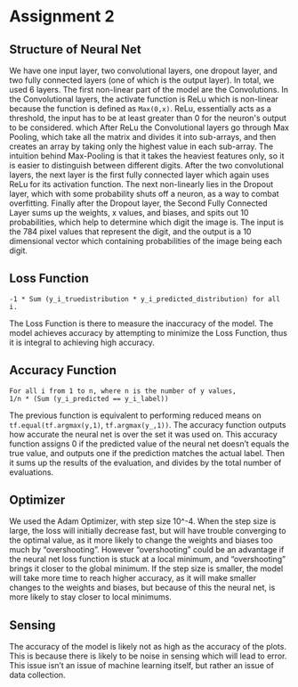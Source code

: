# Assignment 2

## Structure of Neural Net

We have one input layer, two convolutional layers, one dropout layer, and two fully connected layers (one of which is the output layer). In total, we used 6 layers. The first non-linear part of the model are the Convolutions. In the Convolutional layers, the activate function is ReLu which is non-linear because the function is defined as `Max(0,x)`. ReLu, essentially acts as a threshold, the input has to be at least greater than 0 for the neuron's output to be considered. which After ReLu the Convolutional layers go through Max Pooling, which take all the matrix and divides it into sub-arrays, and then creates an array by taking only the highest value in each sub-array. The intuition behind Max-Pooling is that it takes the heaviest features only, so it is easier to distinguish between different digits. After the two convolutional layers, the next layer is the first fully connected layer which again uses ReLu for its activation function. The next non-linearly lies in the Dropout layer, which with some probability shuts off a neuron, as a way to combat overfitting. Finally after the Dropout layer, the Second Fully Connected Layer sums up the weights, x values, and biases, and spits out 10 probabilities, which help to determine which digit the image is. The input is the 784 pixel values that represent the digit, and the output is a 10 dimensional vector which containing probabilities of the image being each digit.

## Loss Function

    -1 * Sum (y_i_truedistribution * y_i_predicted_distribution) for all i.

The Loss Function is there to measure the inaccuracy of the model. The model achieves accuracy by attempting to minimize the Loss Function, thus it is integral to achieving high accuracy.

## Accuracy Function

    For all i from 1 to n, where n is the number of y values,
    1/n * (Sum (y_i_predicted == y_i_label))

The previous function is equivalent to performing reduced means on `tf.equal(tf.argmax(y,1)`, `tf.argmax(y_,1))`. The accuracy function outputs how accurate the neural net is over the set it was used on. This accuracy function assigns 0 if the predicted value of the neural net doesn’t equals the true value, and outputs one if the prediction matches the actual label. Then it sums up the results of the evaluation, and divides by the total number of evaluations.

## Optimizer

We used the Adam Optimizer, with step size 10^-4. When the step size is large, the loss will initially decrease fast, but will have trouble converging to the optimal value, as it more likely to change the weights and biases too much by “overshooting”. However “overshooting” could be an advantage if the neural net loss function is stuck at a local minimum, and “overshooting” brings it closer to the global minimum. If the step size is smaller, the model will take more time to reach higher accuracy, as it will make smaller changes to the weights and biases, but because of this the neural net, is more likely to stay closer to local minimums.

## Sensing

The accuracy of the model is likely not as high as the accuracy of the plots. This is because there is likely to be noise in sensing which will lead to error. This issue isn’t an issue of machine learning itself, but rather an issue of data collection.

